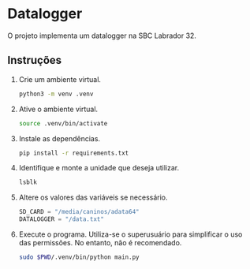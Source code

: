# Datalogger

O projeto implementa um datalogger na SBC Labrador 32.

## Instruções

1. Crie um ambiente virtual.

   ```bash
   python3 -m venv .venv
   ```

1. Ative o ambiente virtual.

   ```bash
   source .venv/bin/activate
   ```

1. Instale as dependências.

   ```bash
   pip install -r requirements.txt
   ```

1. Identifique e monte a unidade que deseja utilizar.

   ```bash
   lsblk
   ```

1. Altere os valores das variáveis se necessário.

   ```python
   SD_CARD = "/media/caninos/adata64"
   DATALOGGER = "/data.txt"
   ```

1. Execute o programa.
   Utiliza-se o superusuário para simplificar o uso das permissões.
   No entanto, não é recomendado.

   ```bash
   sudo $PWD/.venv/bin/python main.py
   ```
